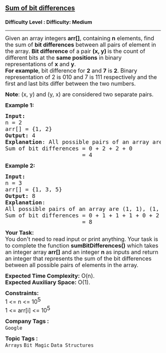 <h2><a href="https://www.geeksforgeeks.org/problems/sum-of-bit-differences2937/1?page=5&category=Bit%20Magic&sortBy=difficulty">Sum of bit differences</a></h2><h3>Difficulty Level : Difficulty: Medium</h3><hr><div class="problems_problem_content__Xm_eO"><p><span style="font-size: 18px;">Given an array integers <strong>arr[]</strong>,&nbsp;containing <strong>n</strong> elements, find the sum of <strong>bit differences</strong> between all pairs of element in the array. <strong>Bit difference </strong>of a pair <strong>(x, y) </strong>is the count of different bits at the <strong>same positions</strong> in binary representations of <strong>x</strong> and <strong>y</strong>.<br><strong>For example</strong>, bit difference for <strong>2</strong> and <strong>7</strong> is <strong>2</strong>. Binary representation of 2 is 010 and 7 is 111 respectively and the first and last bits differ between the two numbers.</span></p>
<p><span style="font-size: 18px;"><strong>Note</strong>: (x, y) and (y, x) are considered two separate pairs.</span></p>
<p><span style="font-size: 18px;"><strong>Example 1:</strong></span></p>
<pre><span style="font-size: 18px;"><strong>Input:</strong> 
n = 2
arr[] = {1, 2}
<strong>Output:</strong> 4
<strong>Explanation</strong>: All possible pairs of an array are (1, 1), (1, 2), (2, 1), (2, 2).
Sum of bit differences = 0 + 2 + 2 + 0
                       = 4</span></pre>
<p><span style="font-size: 18px;"><strong>Example 2:</strong></span></p>
<pre><span style="font-size: 18px;"><strong>Input:
</strong>n = 3 
arr[] = {1, 3, 5}
<strong>Output:</strong> 8
<strong>Explanation</strong>: 
All possible pairs of an array are (1, 1), (1, 3), (1, 5), (3, 1), (3, 3) (3, 5),(5, 1), (5, 3), (5, 5).
Sum of bit differences = 0 + 1 + 1 + 1 + 0 + 2 + 1 + 2 + 0 
                       = 8</span></pre>
<p><span style="font-size: 18px;"><strong style="font-size: 18px;">Your Task:&nbsp;&nbsp;</strong><br><span style="font-size: 18px;">You don't need to read input or print anything. Your task is to complete the function&nbsp;</span><strong style="font-size: 18px;">sumBitDifferences</strong><strong style="font-size: 18px;">()</strong><span style="font-size: 18px;"> which takes an integer array </span><strong style="font-size: 18px;">arr[]</strong><span style="font-size: 18px;"> and an integer </span><strong style="font-size: 18px;">n</strong><strong style="font-size: 18px;">&nbsp;</strong><span style="font-size: 18px;">as inputs and&nbsp;</span><span style="font-size: 18px; white-space: normal;">return an integer that represents the sum of the bit differences between all possible pairs of elements in the array</span><span style="font-size: 18px;">.</span></span></p>
<p><span style="font-size: 18px;"><strong style="font-size: 18px;">Expected Time Complexity:</strong><span style="font-size: 18px;"> O(n).</span><br><strong style="font-size: 18px;">Expected Auxiliary Space:</strong><span style="font-size: 18px;"> O(1).</span></span></p>
<p><span style="font-size: 18px;"><strong style="font-size: 18px;">Constraints:</strong><br><span style="font-size: 18px;">1 &lt;= n &lt;= 10</span><sup style="font-size: 18px;">5</sup><br><span style="font-size: 18px;">1 &lt;= arr[i] &lt;= 10</span><sup style="font-size: 18px;">5</sup></span></p></div><p><span style=font-size:18px><strong>Company Tags : </strong><br><code>Google</code>&nbsp;<br><p><span style=font-size:18px><strong>Topic Tags : </strong><br><code>Arrays</code>&nbsp;<code>Bit Magic</code>&nbsp;<code>Data Structures</code>&nbsp;